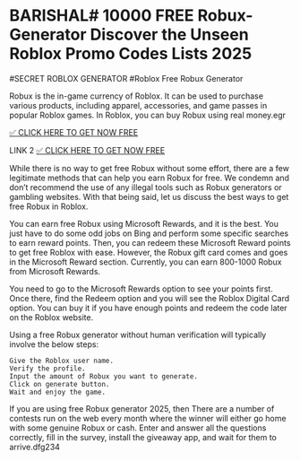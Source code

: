 # BARISHAL# 10000 FREE Robux-Generator Discover the Unseen Roblox Promo Codes Lists 2025
#SECRET ROBLOX GENERATOR
#Roblox Free Robux Generator


Robux is the in-game currency of Roblox. It can be used to purchase various products, including apparel, accessories, and game passes in popular Roblox games. In Roblox, you can buy Robux using real money.egr

[✅ CLICK HERE TO GET NOW FREE
](https://appbitly.com/Roblox-2025)



LINK 2 [✅ CLICK HERE TO GET NOW FREE](https://appbitly.com/Roblox-Free-Robux)


While there is no way to get free Robux without some effort, there are a few legitimate methods that can help you earn Robux for free. We condemn and don’t recommend the use of any illegal tools such as Robux generators or gambling websites. With that being said, let us discuss the best ways to get free Robux in Roblox.

You can earn free Robux using Microsoft Rewards, and it is the best. You just have to do some odd jobs on Bing and perform some specific searches to earn reward points. Then, you can redeem these Microsoft Reward points to get free Roblox with ease. However, the Robux gift card comes and goes in the Microsoft Reward section. Currently, you can earn 800-1000 Robux from Microsoft Rewards.

You need to go to the Microsoft Rewards option to see your points first. Once there, find the Redeem option and you will see the Roblox Digital Card option. You can buy it if you have enough points and redeem the code later on the Roblox website.

Using a free Robux generator without human verification will typically involve the below steps:


    Give the Roblox user name.
    Verify the profile.
    Input the amount of Robux you want to generate.
    Click on generate button.
    Wait and enjoy the game.



If you are using free Robux generator 2025, then There are a number of contests run on the web every month where the winner will either go home with some genuine Robux or cash. Enter and answer all the questions correctly, fill in the survey, install the giveaway app, and wait for them to arrive.dfg234
